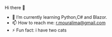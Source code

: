 Hi there 👋

- 🌱 I’m currently learning Python,C# and Blazor.
- 📫 How to reach me: r.mouralima@gmail.com
- ⚡ Fun fact: i have two cats
